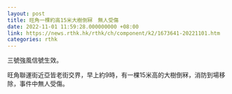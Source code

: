 ```yaml
---
layout: post
title: 旺角一棵約高15米大樹倒冧　無人受傷
date: 2022-11-01 11:59:28.000000000 +08:00
link: https://news.rthk.hk/rthk/ch/component/k2/1673641-20221101.htm
categories: rthk
---
```


三號強風信號生效。

旺角聯運街近亞皆老街交界，早上約9時，有一棵15米高的大樹倒冧，消防到場移除，事件中無人受傷。
